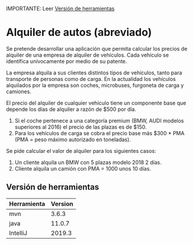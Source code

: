 IMPORTANTE: Leer [Versión de herramientas](#versión-de-herramientas)
# Alquiler de autos (abreviado)

Se pretende desarrollar una aplicación que permita calcular los precios de alquiler de una empresa de alquiler de vehículos. Cada vehículo se identifica unívocamente por medio de su patente.


La empresa alquila a sus clientes distintos tipos de vehículos, tanto para transporte de personas como de carga. En la actualidad los vehículos alquilados por la empresa son coches, microbuses, furgoneta de carga y camiones.


El precio del alquiler de cualquier vehículo tiene un componente base que depende los días de alquiler a razón de $500 por día.

1. Si el coche pertenece a una categoría premium (BMW, AUDI modelos superiores al 2016) el precio de las plazas es de $150.
2. Para los vehículos de carga  se cobra el precio base más  $300 * PMA (PMA = peso máximo autorizado en toneladas).

Se pide calcular el valor de alquiler para los siguientes casos:
1. Un cliente alquila un BMW con 5 plazas modelo 2018 2 días.
2. Cliente alquila un camión con PMA = 1000 unos 10 días.

## Versión de herramientas

| Herramienta | Version |
|-------------|---------|
| mvn         | 3.6.3   |
| java        | 11.0.7  |
| IntelliJ    | 2019.3  |


